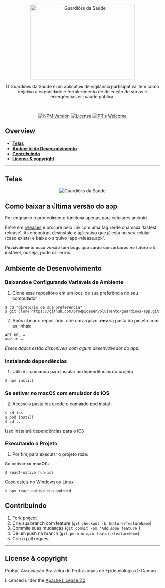 <p align="center">
   <a href="https://linktr.ee/guardioesdasaude">
      <img width="340" height="242" src="https://raw.githubusercontent.com/proepidesenvolvimento/guardioes-app/feature/UpdateReadme/doc/logo-pt-comum.png" alt="Guardiões da Saúde">
   </a>
</p>

<p align="center">
  O Guardiões da Saúde é um aplicativo de vigilância participativa, tem como objetivo a capacidade e fortalecimento de detecção de surtos e emergências em saúde      pública.
</p>

<br> 
<div align="center">

[![NPM Version][npm-image]][npm-url]
[![License](https://img.shields.io/badge/License-Apache%202.0-blue.svg)](https://github.com/proepidesenvolvimento/guardioes-app/blob/master/LICENSE.md)
[![PR's Welcome](https://img.shields.io/badge/PRs-welcome-brightgreen.svg?style=flat)](http://makeapullrequest.com)  

</div>

## Overview
- **[Telas](https://github.com/proepidesenvolvimento/guardioes-app/tree/feature/UpdateReadme#telas)** 
- **[Ambiente de Desenvolvimento](https://github.com/proepidesenvolvimento/guardioes-app/tree/feature/UpdateReadme#ambiente-de-desenvolvimento)**
- **[Contribuindo](https://github.com/proepidesenvolvimento/guardioes-app/tree/feature/UpdateReadme#contribuindo)**
- **[License & copyright](https://github.com/proepidesenvolvimento/guardioes-app/tree/feature/UpdateReadme#license--copyright)**

----

## Telas

<p align="center">
   <img src="https://raw.githubusercontent.com/proepidesenvolvimento/guardioes-app/feature/UpdateReadme/doc/gif-telas.gif" alt="Guardiões da Saúde">
</p>

## Como baixar a última versão do app

Por enquanto o procedimento funciona apenas para celulares android.

Entre em [releases](https://github.com/proepidesenvolvimento/guardioes-app/releases) e procure pelo link com uma tag verde chamada 'lastest release'. Ao encontrar, desinstale o aplicativo que já está no seu celular (caso exista) e baixe o arquivo 'app-release.apk'.

Possivelmente essa versão tem bugs que serão consertados no futuro e é instável, ou seja, pode dar erros.

## Ambiente de Desenvolvimento

### Baixando e Configurando Variáveis de Ambiente
1. Clone esse repositório em um local de sua preferência no seu computador
```shel
$ cd "diretorio de sua preferencia"
$ git clone https://github.com/proepidesenvolvimento/guardioes-app.git
```

2. Após clonar o repositório, crie um arquivo **.env** na pasta do projeto com as linhas:
```
API_URL = 
APP_ID =
```
*Esses dados estão disponíveis com algum desenvolvedor do app.*

### Instalando dependências  

1. Utilize o comando para instalar as dependências do projeto
```
$ npm install
```

### Se estiver no macOS com emulador do iOS
2. Acesse a pasta ios e rode o comando pod install:
```
$ cd ios
$ pod install
$ cd ..
```
Isso instalará dependências para o iOS

### Executando o Projeto

1. Por fim, para executar o projeto rode:

Se estiver no macOS:
```
$ react-native run-ios
```

Caso esteja no Windows ou Linux
```
$ npx react-native run-android
```

## Contribuindo

1. Fork project
2. Crie sua branch com feature (`git checkout -b feature/featureName`)
3. Commite suas mudanças (`git commit -am 'Add some feature'`)
4. Dê um push na branch (`git push origin feature/featureName`)
5. Crie o pull request

----
## License & copyright

ProEpi, Associação Brasileira de Profissionais de Epidemiologia de Campo

Licensed under the [Apache License 2.0](LICENSE.md).
<!-- Markdown link & img dfn's -->
[npm-image]: https://img.shields.io/npm/v/datadog-metrics.svg?style=flat-square
[npm-url]: https://npmjs.org/package/datadog-metrics
